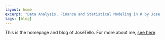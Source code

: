 ```yaml
---
layout: home
excerpt: "Data Analysis, Finance and Statistical Modeling in R by Jose Luis Tello"
tags: [blog]
---
```


This is the homepage and blog of JoséTello. For more about me, <a href="/about" style="text-decoration: underline">see here</a>.
